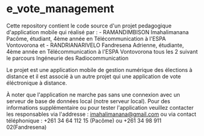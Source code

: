 # e_vote_management

Cette repository contient le code source d'un projet pedagogique d'application mobile qui réalisé par :
          - RAMANDIMBISON Imahalimanana Pacôme, étudiant, 4ème année en Télécommunication à l'ESPA Vontovorona
          et
          - RANDRIANARIVELO Fandresena Adrienne, étudiante, 4ème année en Télécommunication à l'ESPA Vontovorona
tous les 2 suivant le parcours Ingéneurie des Radiocommunication

Le projet est une application mobile de gestion numérique des élections à distance et il est associé à un autre projet qui une application de vote éléctronique à distance.

À noter que l'application ne marche pas sans une connexion avec un serveur de base de données local (notre serveur local).
Pour des informations supplémentaire ou pour tester l'application veuillez contacter les responsables via l'addresse : imahalimanana@gmail.com
ou via contact téléphonique : +261 34 64 112 15 (Pacôme) ou +261 34 98 911 02(Fandresena)
